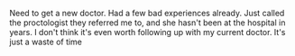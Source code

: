 Need to get a new doctor. Had a few bad experiences already. Just called the proctologist they referred me to, and she hasn't been at the hospital in years. I don't think it's even worth following up with my current doctor. It's just a waste of time
[](./area-health.md)